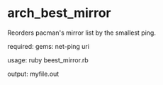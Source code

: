 # arch_best_mirror
Reorders pacman's mirror list by the smallest ping.


required:
  gems:
    net-ping
    uri

usage:
  ruby beest_mirror.rb

output:
  myfile.out
